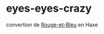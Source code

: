 # eyes-eyes-crazy
convertion de [Rouge-et-Bleu](https://github.com/Jonathan-HETEAU/Rouge-et-Bleu) en Haxe